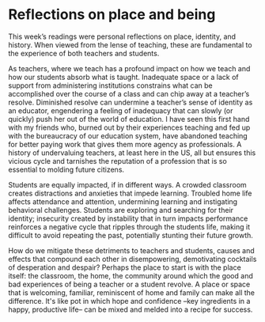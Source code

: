 # Reflections on place and being

This week’s readings were personal reflections on place, identity, and history. When viewed from the lense of teaching, these are fundamental to the experience of both teachers and students.

As teachers, where we teach has a profound impact on how we teach and how our students absorb what is taught. Inadequate space or a lack of support from administering institutions constrains what can be accomplished over the course of a class and can chip away at a teacher’s resolve. Diminished resolve can undermine a teacher’s sense of identity as an educator, engendering a feeling of inadequacy that can slowly (or quickly) push her out of the world of education. I have seen this first hand with my friends who, burned out by their experiences teaching and fed up with the bureaucracy of our education system, have abandoned teaching for better paying work that gives them more agency as professionals. A history of undervaluing teachers, at least here in the US, all but ensures this vicious cycle and tarnishes the reputation of a profession that is so essential to molding future citizens. 

Students are equally impacted, if in different ways. A crowded classroom creates distractions and anxieties that impede learning. Troubled home life affects attendance and attention, undermining learning and instigating behavioral challenges. Students are exploring and searching for their identity; insecurity created by instability that in turn impacts performance reinforces a negative cycle that ripples through the students life, making it difficult to avoid repeating the past, potentially stunting their future growth. 

How do we mitigate these detriments to teachers and students, causes and effects that compound each other in disempowering, demotivating cocktails of desperation and despair? Perhaps the place to start is with the place itself: the classroom, the home, the community around which the good and bad experiences of being a teacher or a student revolve. A place or space that is welcoming, familiar, reminiscent of home and family can make all the difference. It's like pot in which hope and confidence –key ingredients in a happy, productive life– can be mixed and melded into a recipe for success. 
